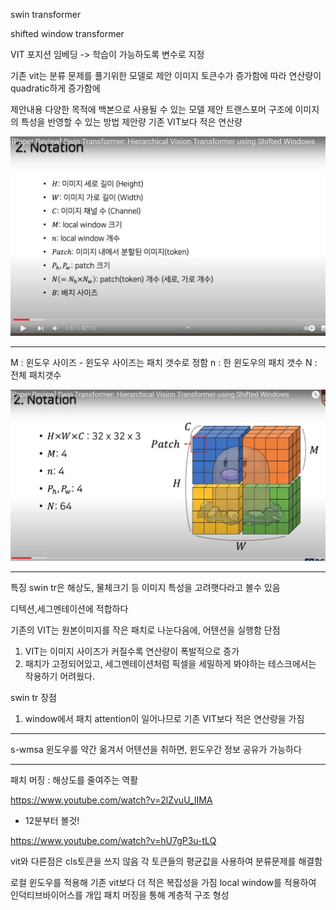 
swin transformer

shifted window transformer

VIT 포지션 임베딩
-> 학습이 가능하도록 변수로 지정

기존 vit는 분류 문제를 풀기위한 모델로 제안
이미지 토큰수가 증가함에 따라 연산량이 quadratic하게 증가함에


제안내용 
다양한 목적에 백본으로 사용될 수 있는 모델 제안
트랜스포머 구조에 이미지의 특성을 반영할 수 있는 방법 제안량
기존 VIT보다 적은 연산량



![](../%EC%9D%B4%EB%AF%B8%EC%A7%80/%EB%85%BC%EB%AC%B8/swin_tr/Screenshot%20from%202022-08-08%2014-10-54.png)



----------------
M : 윈도우 사이즈 - 윈도우 사이즈는 패치 갯수로 정함
n : 한 윈도우의 패치 갯수
N : 전체 패치갯수

![](../%EC%9D%B4%EB%AF%B8%EC%A7%80/%EB%85%BC%EB%AC%B8/swin_tr/Screenshot%20from%202022-08-08%2014-12-38.png)


--------------------------
특징
swin tr은 
해상도, 물체크기 등 이미지 특성을 고려햇다라고 볼수 있음



디텍션,세그멘테이션에 적합하다

기존의 VIT는 원본이미지를 작은 패치로 나눈다음에, 어텐션을 실행함
단점
1. VIT는 이미지 사이즈가 커질수록 연산량이 폭발적으로 증가
2. 패치가 고정되어있고, 세그멘테이션처럼 픽셀을 세밀하게 봐야하는 테스크에서는 작용하기 어려웠다.



swin tr 장점
1. window에서 패치 attention이 일어나므로 기존 VIT보다 적은 연산량을 가짐
 

-----------
s-wmsa
윈도우를 약간 옮겨서 어텐션을 취하면, 윈도우간 정보 공유가 가능하다

---------------------------------------------------
패치 머징 : 해상도를 줄여주는 역활


https://www.youtube.com/watch?v=2lZvuU_IIMA
* 12분부터 볼것!

https://www.youtube.com/watch?v=hU7gP3u-tLQ


vit와 다른점은 cls토큰을 쓰지 않음
각 토큰들의 평균값을 사용하여 분류문제를 해결함

로컬 윈도우를 적용해 기존 vit보다 더 적은 복잡성을 가짐 
local window를 적용하여 인덕티브바이어스를 개입
패치 머징을 통해 계층적 구조 형성








